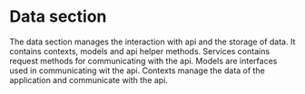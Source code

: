 # Data section

The data section manages the interaction with api and the storage of data.
It contains contexts, models and api helper methods.
Services contains request methods for communicating with the api.
Models are interfaces used in communicating wit the api.
Contexts manage the data of the application and communicate with the api.
